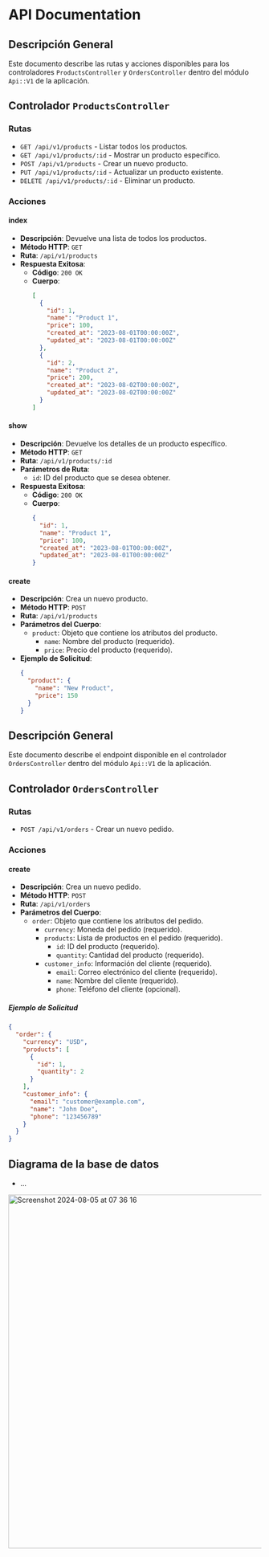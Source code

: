 # API Documentation

## Descripción General

Este documento describe las rutas y acciones disponibles para los controladores `ProductsController` y `OrdersController` dentro del módulo `Api::V1` de la aplicación.

## Controlador `ProductsController`

### Rutas

- `GET /api/v1/products` - Listar todos los productos.
- `GET /api/v1/products/:id` - Mostrar un producto específico.
- `POST /api/v1/products` - Crear un nuevo producto.
- `PUT /api/v1/products/:id` - Actualizar un producto existente.
- `DELETE /api/v1/products/:id` - Eliminar un producto.

### Acciones

#### index

- **Descripción**: Devuelve una lista de todos los productos.
- **Método HTTP**: `GET`
- **Ruta**: `/api/v1/products`
- **Respuesta Exitosa**:
  - **Código**: `200 OK`
  - **Cuerpo**:
    ```json
    [
      {
        "id": 1,
        "name": "Product 1",
        "price": 100,
        "created_at": "2023-08-01T00:00:00Z",
        "updated_at": "2023-08-01T00:00:00Z"
      },
      {
        "id": 2,
        "name": "Product 2",
        "price": 200,
        "created_at": "2023-08-02T00:00:00Z",
        "updated_at": "2023-08-02T00:00:00Z"
      }
    ]
    ```

#### show

- **Descripción**: Devuelve los detalles de un producto específico.
- **Método HTTP**: `GET`
- **Ruta**: `/api/v1/products/:id`
- **Parámetros de Ruta**:
  - `id`: ID del producto que se desea obtener.
- **Respuesta Exitosa**:
  - **Código**: `200 OK`
  - **Cuerpo**:
    ```json
    {
      "id": 1,
      "name": "Product 1",
      "price": 100,
      "created_at": "2023-08-01T00:00:00Z",
      "updated_at": "2023-08-01T00:00:00Z"
    }
    ```

#### create

- **Descripción**: Crea un nuevo producto.
- **Método HTTP**: `POST`
- **Ruta**: `/api/v1/products`
- **Parámetros del Cuerpo**:
  - `product`: Objeto que contiene los atributos del producto.
    - `name`: Nombre del producto (requerido).
    - `price`: Precio del producto (requerido).
- **Ejemplo de Solicitud**:
  ```json
  {
    "product": {
      "name": "New Product",
      "price": 150
    }
  }


## Descripción General

Este documento describe el endpoint disponible en el controlador `OrdersController` dentro del módulo `Api::V1` de la aplicación.

## Controlador `OrdersController`

### Rutas

- `POST /api/v1/orders` - Crear un nuevo pedido.

### Acciones

#### create

- **Descripción**: Crea un nuevo pedido.
- **Método HTTP**: `POST`
- **Ruta**: `/api/v1/orders`
- **Parámetros del Cuerpo**:
  - `order`: Objeto que contiene los atributos del pedido.
    - `currency`: Moneda del pedido (requerido).
    - `products`: Lista de productos en el pedido (requerido).
      - `id`: ID del producto (requerido).
      - `quantity`: Cantidad del producto (requerido).
    - `customer_info`: Información del cliente (requerido).
      - `email`: Correo electrónico del cliente (requerido).
      - `name`: Nombre del cliente (requerido).
      - `phone`: Teléfono del cliente (opcional).

##### Ejemplo de Solicitud
```json
{
  "order": {
    "currency": "USD",
    "products": [
      {
        "id": 1,
        "quantity": 2
      }
    ],
    "customer_info": {
      "email": "customer@example.com",
      "name": "John Doe",
      "phone": "123456789"
    }
  }
}
```

## Diagrama de la base de datos

* ...
<img width="705" alt="Screenshot 2024-08-05 at 07 36 16" src="https://github.com/user-attachments/assets/5b2f1508-a0bf-40c2-889e-238b1c6f1fc2">
